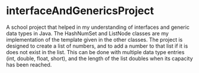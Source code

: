 # interfaceAndGenericsProject
A school project that helped in my understanding of interfaces and generic data types in Java.
The HashNumSet and ListNode classes are my implementation of the template given in the other classes.
The project is designed to create a list of numbers, and to add a number to that list if it is does not exist in the list. 
This can be done with multiple data type entries (int, double, float, short), and the length of the list doubles when its capacity has been reached.

